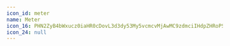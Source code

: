 ```yaml
---
icon_id: meter
name: Meter
icon_16: PHN2ZyB4bWxucz0iaHR0cDovL3d3dy53My5vcmcvMjAwMC9zdmciIHdpZHRoPSIxNiIgaGVpZ2h0PSIxNiIgdmlld0JveD0iMCAwIDE2IDE2Ij48cGF0aCBmaWxsLXJ1bGU9ImV2ZW5vZGQiIGQ9Ik04IDEuNWE2LjUgNi41IDAgMTA2LjAxNiA0LjAzNS43NS43NSAwIDAxMS4zODgtLjU3IDggOCAwIDExLTQuMzctNC4zNy43NS43NSAwIDAxLS41NjkgMS4zODlBNi40NzkgNi40NzkgMCAwMDggMS41em02LjI4LjIyYS43NS43NSAwIDAxMCAxLjA2bC00LjA2MyA0LjA2NGEyLjUgMi41IDAgMTEtMS4wNi0xLjA2TDEzLjIyIDEuNzJhLjc1Ljc1IDAgMDExLjA2IDB6TTcgOGExIDEgMCAxMTIgMCAxIDEgMCAwMS0yIDB6Ii8+PC9zdmc+
icon_24: null
---
```

